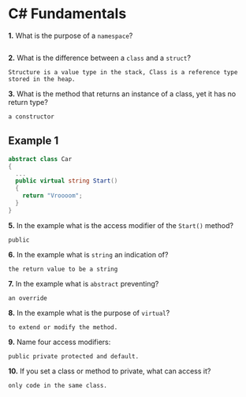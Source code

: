 # C# Fundamentals


**1.** What is the purpose of a `namespace`?
<!-- enter you answer in the space below -->
```

```
**2.** What is the difference between a `class` and a `struct`?
<!-- enter you answer in the space below -->
```
Structure is a value type in the stack, Class is a reference type stored in the heap.
```
**3.** What is the method that returns an instance of a class, yet it has no return type?
<!-- enter you answer in the space below -->
```
a constructor
```
## Example 1
```c#
abstract class Car
{
  ...
  public virtual string Start()
  {
    return "Vroooom";
  }
}
```
**5.** In the example what is the access modifier of the `Start()` method?
<!-- enter you answer in the space below -->
```
public
```
**6.** In the example what is `string` an indication of?
<!-- enter you answer in the space below -->
```
the return value to be a string
```
**7.** In the example what is `abstract` preventing?
<!-- enter you answer in the space below -->
```
an override
```
**8.** In the example what is the purpose of `virtual`?
<!-- enter you answer in the space below -->
```
to extend or modify the method.
```
**9.** Name four access modifiers:
<!-- enter you answer in the space below -->
```
public private protected and default.
```
**10.** If you set a class or method to private, what can access it?
<!-- enter you answer in the space below -->
```
only code in the same class.
```